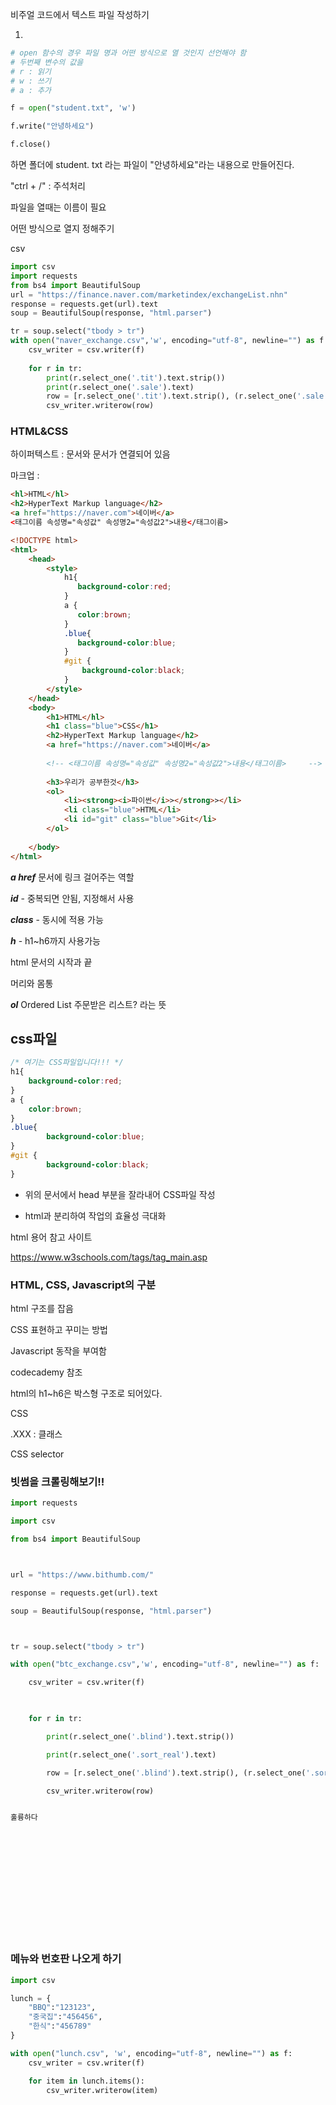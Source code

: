 비주얼 코드에서 텍스트 파일 작성하기

1.

```python
# open 함수의 경우 파일 명과 어떤 방식으로 열 것인지 선언해야 함
# 두번째 변수의 값을
# r : 읽기
# w : 쓰기
# a : 추가

f = open("student.txt", 'w')

f.write("안녕하세요")

f.close()
```





하면 폴더에 student. txt 라는 파일이 "안녕하세요"라는 내용으로 만들어진다.



"ctrl + /"  : 주석처리



파일을 열때는 이름이 필요

어떤 방식으로 열지 정해주기



csv

```python
import csv
import requests
from bs4 import BeautifulSoup
url = "https://finance.naver.com/marketindex/exchangeList.nhn"
response = requests.get(url).text
soup = BeautifulSoup(response, "html.parser")

tr = soup.select("tbody > tr")
with open("naver_exchange.csv",'w', encoding="utf-8", newline="") as f:
    csv_writer = csv.writer(f)
    
    for r in tr:    
        print(r.select_one('.tit').text.strip())
        print(r.select_one('.sale').text) 
        row = [r.select_one('.tit').text.strip(), (r.select_one('.sale').text)]
        csv_writer.writerow(row)
```





### HTML&CSS

하이퍼텍스트 : 문서와 문서가 연결되어 있음

마크업 : 

```html
<hl>HTML</hl>
<h2>HyperText Markup language</h2>
<a href="https://naver.com">네이버</a>
<태그이름 속성명="속성값" 속성명2="속성값2">내용</태그이름>

<!DOCTYPE html>
<html>
    <head>
        <style>
            h1{
               background-color:red; 
            }
            a {
               color:brown; 
            }
            .blue{
               background-color:blue; 
            }
            #git {
                background-color:black;
            }
        </style>
    </head>
    <body>
        <h1>HTML</hl>
        <h1 class="blue">CSS</h1>    
        <h2>HyperText Markup language</h2>
        <a href="https://naver.com">네이버</a>
        
        <!-- <태그이름 속성명="속성값" 속성명2="속성값2">내용</태그이름>     -->
        
        <h3>우리가 공부한것</h3>
        <ol>
            <li><strong><i>파이썬</i>></strong>></li>
            <li class="blue">HTML</li>
            <li id="git" class="blue">Git</li>
        </ol>
        
    </body>
</html>
```

***a href*** 문서에 링크 걸어주는 역할

***id*** - 중복되면 안됨, 지정해서 사용

***class*** - 동시에 적용 가능

***h*** - h1~h6까지 사용가능

***<html></html>*** html 문서의 시작과 끝

<head></head> 머리와

<body></body> 몸통

***ol*** Ordered List 주문받은 리스트? 라는 뜻

## css파일

```css
/* 여기는 CSS파일입니다!!! */
h1{
    background-color:red; 
}
a {
    color:brown; 
}
.blue{
        background-color:blue; 
}
#git {
        background-color:black;
}
```

- 위의 문서에서 head 부분을 잘라내어 CSS파일 작성

- html과 분리하여 작업의 효율성 극대화

  

html 용어 참고 사이트

https://www.w3schools.com/tags/tag_main.asp



### HTML, CSS, Javascript의 구분

html 구조를 잡음

CSS 표현하고 꾸미는 방법

Javascript 동작을 부여함

codecademy 참조

html의 h1~h6은 박스형 구조로 되어있다.

CSS

.XXX : 클래스



CSS selector



### 빗썸을 크롤링해보기!!

```python
import requests

import csv

from bs4 import BeautifulSoup



url = "https://www.bithumb.com/"

response = requests.get(url).text

soup = BeautifulSoup(response, "html.parser")



tr = soup.select("tbody > tr")

with open("btc_exchange.csv",'w', encoding="utf-8", newline="") as f:

​    csv_writer = csv.writer(f)

​    

​    for r in tr:    

​        print(r.select_one('.blind').text.strip())

​        print(r.select_one('.sort_real').text) 

​        row = [r.select_one('.blind').text.strip(), (r.select_one('.sort_real').text)]

​        csv_writer.writerow(row)


훌륭하다















```





### 메뉴와 번호판 나오게 하기

```python
import csv

lunch = {
    "BBQ":"123123",
    "중국집":"456456",
    "한식":"456789"
}

with open("lunch.csv", 'w', encoding="utf-8", newline="") as f:
    csv_writer = csv.writer(f)

    for item in lunch.items():
        csv_writer.writerow(item)
        
        
```



